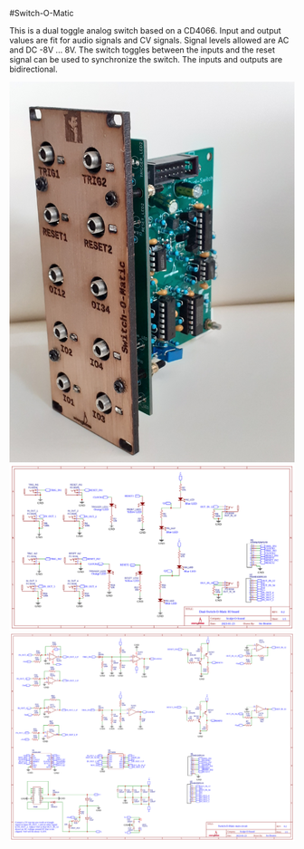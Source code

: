 #Switch-O-Matic

This is a dual toggle analog switch based on a CD4066.
Input and output values are fit for audio signals and CV signals.
Signal levels allowed are AC and DC -8V ... 8V.
The switch toggles between the inputs and the reset signal can be used to synchronize the switch.
The inputs and outputs are bidirectional.

![Switch-O-Matic](20230413_145929.jpg)
![Switch-O-Matic IO](Schematic_Dual-Switch-O-Matic_IO_v0.2.png)
![Switch-O-Matic Main Board](Schematic_Dual-Switch-O-Matic_main_circuit_v0.2.png)

